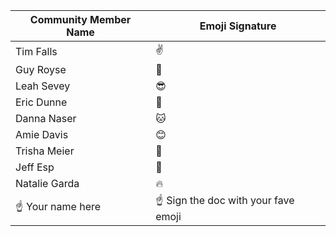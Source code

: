 Community Member Name | Emoji Signature
------------ | -------------
Tim Falls | :v:
Guy Royse | :metal:
Leah Sevey | :sunglasses:
Eric Dunne | :octopus:
Danna Naser | :cat:
Amie Davis | :blush:
Trisha Meier | :dragon:
Jeff Esp | :chicken:
Natalie Garda | :fire:
:point_up: Your name here | :point_up: Sign the doc with your fave emoji
